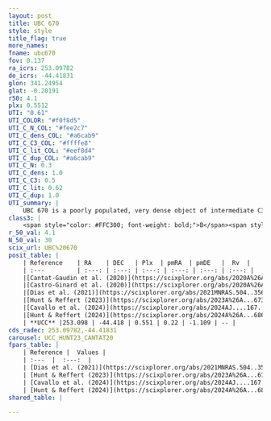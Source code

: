 ```yaml
---
layout: post
title: UBC 670
style: style
title_flag: true
more_names: 
fname: ubc670
fov: 0.137
ra_icrs: 253.09782
de_icrs: -44.41831
glon: 341.24954
glat: -0.20191
r50: 4.1
plx: 0.5512
UTI: "0.61"
UTI_COLOR: "#f0f8d5"
UTI_C_N_COL: "#fee2c7"
UTI_C_dens_COL: "#a6cab9"
UTI_C_C3_COL: "#ffffe8"
UTI_C_lit_COL: "#eef8d4"
UTI_C_dup_COL: "#a6cab9"
UTI_C_N: 0.3
UTI_C_dens: 1.0
UTI_C_C3: 0.5
UTI_C_lit: 0.62
UTI_C_dup: 1.0
UTI_summary: |
    UBC 670 is a poorly populated, very dense object of intermediate C3 quality. It is moderately studied in the literature.
class3: |
    <span style="color: #FFC300; font-weight: bold;">B</span><span style="color: #FFC300; font-weight: bold;">B</span>
r_50_val: 4.1
N_50_val: 30
scix_url: UBC%20670
posit_table: |
    | Reference    | RA    | DEC   | Plx  | pmRA  | pmDE   |  Rv  |
    | :---         | :---: | :---: | :---: | :---: | :---: | :---: |
    |[Cantat-Gaudin et al. (2020)](https://scixplorer.org/abs/2020A%26A...640A...1C) | 253.093 | -44.432 | 0.497 | 0.293 | -1.092 | -- |
    |[Castro-Ginard et al. (2020)](https://scixplorer.org/abs/2020A%26A...635A..45C) | 253.071 | -44.422 | 0.496 | 0.282 | -1.104 | -- |
    |[Dias et al. (2021)](https://scixplorer.org/abs/2021MNRAS.504..356D) | 253.077 | -44.41 | 0.512 | 0.262 | -1.05 | -- |
    |[Hunt & Reffert (2023)](https://scixplorer.org/abs/2023A%26A...673A.114H) | 253.107 | -44.423 | 0.562 | 0.181 | -1.102 | -- |
    |[Cavallo et al. (2024)](https://scixplorer.org/abs/2024AJ....167...12C) | 253.077 | -44.425 | 0.559 | -- | -- | -- |
    |[Hunt & Reffert (2024)](https://scixplorer.org/abs/2024A%26A...686A..42H) | 253.107 | -44.423 | 0.562 | 0.181 | -1.102 | -- |
    | **UCC** |253.098 | -44.418 | 0.551 | 0.22 | -1.109 | -- | 
cds_radec: 253.09782,-44.41831
carousel: UCC_HUNT23_CANTAT20
fpars_table: |
    | Reference |  Values |
    | :---  |  :---:  |
    | [Dias et al. (2021)](https://scixplorer.org/abs/2021MNRAS.504..356D) | `Av=1.993, Dist=1986, logage=7.786, [Fe/H]=0.431` |
    | [Hunt & Reffert (2023)](https://scixplorer.org/abs/2023A%26A...673A.114H) | `AV50=1.525, diffAV50=0.633, MOD50=11.128, logAge50=8.118` |
    | [Cavallo et al. (2024)](https://scixplorer.org/abs/2024AJ....167...12C) | `AV50=1.75, dMod50=10.94, logAge50=8.66, [Fe/H]50=0.12` |
    | [Hunt & Reffert (2024)](https://scixplorer.org/abs/2024A%26A...686A..42H) | `MassJ=270.401` |
shared_table: |
    
---
```

